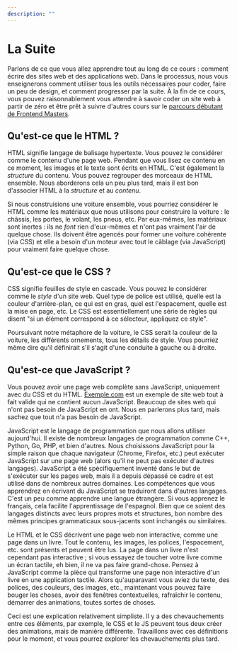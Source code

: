 ```yaml
---
description: ""
---
```


# La Suite

Parlons de ce que vous allez apprendre tout au long de ce cours : comment écrire des sites web et des applications web. Dans le processus, nous vous enseignerons comment utiliser tous les outils nécessaires pour coder, faire un peu de design, et comment progresser par la suite. À la fin de ce cours, vous pouvez raisonnablement vous attendre à savoir coder un site web à partir de zéro et être prêt à suivre d'autres cours sur le [parcours débutant de Frontend Masters][fem].

## Qu'est-ce que le HTML ?

HTML signifie langage de balisage hypertexte. Vous pouvez le considérer comme le contenu d'une page web. Pendant que vous lisez ce contenu en ce moment, les images et le texte sont écrits en HTML. C'est également la _structure_ du contenu. Vous pouvez regrouper des morceaux de HTML ensemble. Nous aborderons cela un peu plus tard, mais il est bon d'associer HTML à la _structure_ et au _contenu_.

Si nous construisions une voiture ensemble, vous pourriez considérer le HTML comme les matériaux que nous utilisons pour construire la voiture : le châssis, les portes, le volant, les pneus, etc. Par eux-mêmes, les matériaux sont inertes : ils ne _font_ rien d'eux-mêmes et n'ont pas vraiment l'air de quelque chose. Ils doivent être agencés pour former une voiture cohérente (via CSS) et elle a besoin d'un moteur avec tout le câblage (via JavaScript) pour vraiment faire quelque chose.

## Qu'est-ce que le CSS ?

CSS signifie feuilles de style en cascade. Vous pouvez le considérer comme le _style_ d'un site web. Quel type de police est utilisé, quelle est la couleur d'arrière-plan, ce qui est en gras, quel est l'espacement, quelle est la mise en page, etc. Le CSS est essentiellement une série de règles qui disent "si un élément correspond à ce sélecteur, appliquez ce style".

Poursuivant notre métaphore de la voiture, le CSS serait la couleur de la voiture, les différents ornements, tous les détails de style. Vous pourriez même dire qu'il définirait s'il s'agit d'une conduite à gauche ou à droite.

## Qu'est-ce que JavaScript ?

Vous pouvez avoir une page web complète sans JavaScript, uniquement avec du CSS et du HTML. [Exemple.com][example] est un exemple de site web tout à fait valide qui ne contient aucun JavaScript. Beaucoup de sites web qui n'ont pas besoin de JavaScript en ont. Nous en parlerons plus tard, mais sachez que tout n'a pas besoin de JavaScript.

JavaScript est le langage de programmation que nous allons utiliser aujourd'hui. Il existe de nombreux langages de programmation comme C++, Python, Go, PHP, et bien d'autres. Nous choisissons JavaScript pour la simple raison que chaque navigateur (Chrome, Firefox, etc.) peut exécuter JavaScript sur une page web (alors qu'il ne peut pas exécuter d'autres langages). JavaScript a été spécifiquement inventé dans le but de s'exécuter sur les pages web, mais il a depuis dépassé ce cadre et est utilisé dans de nombreux autres domaines. Les compétences que vous apprendrez en écrivant du JavaScript se traduiront dans d'autres langages. C'est un peu comme apprendre une langue étrangère. Si vous apprenez le français, cela facilite l'apprentissage de l'espagnol. Bien que ce soient des langages distincts avec leurs propres mots et structures, bon nombre des mêmes principes grammaticaux sous-jacents sont inchangés ou similaires.

Le HTML et le CSS décrivent une page web non interactive, comme une page dans un livre. Tout le contenu, les images, les polices, l'espacement, etc. sont présents et peuvent être lus. La page dans un livre n'est cependant pas interactive ; si vous essayez de toucher votre livre comme un écran tactile, eh bien, il ne va pas faire grand-chose. Pensez à JavaScript comme la pièce qui transforme une page non interactive d'un livre en une application tactile. Alors qu'auparavant vous aviez du texte, des polices, des couleurs, des images, etc., maintenant vous pouvez faire bouger les choses, avoir des fenêtres contextuelles, rafraîchir le contenu, démarrer des animations, toutes sortes de choses.

Ceci est une explication relativement simpliste. Il y a des chevauchements entre ces éléments, par exemple, le CSS et le JS peuvent tous deux créer des animations, mais de manière différente. Travaillons avec ces définitions pour le moment, et vous pourrez explorer les chevauchements plus tard.

[fem]: https://frontendmasters.com/learn/beginner/
[example]: http://example.com
